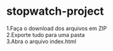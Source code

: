 # stopwatch-project

1.Faça o download dos arquivos em ZIP<br>
2.Exporte tudo para uma pasta<br>
3.Abra o arquivo index.html
